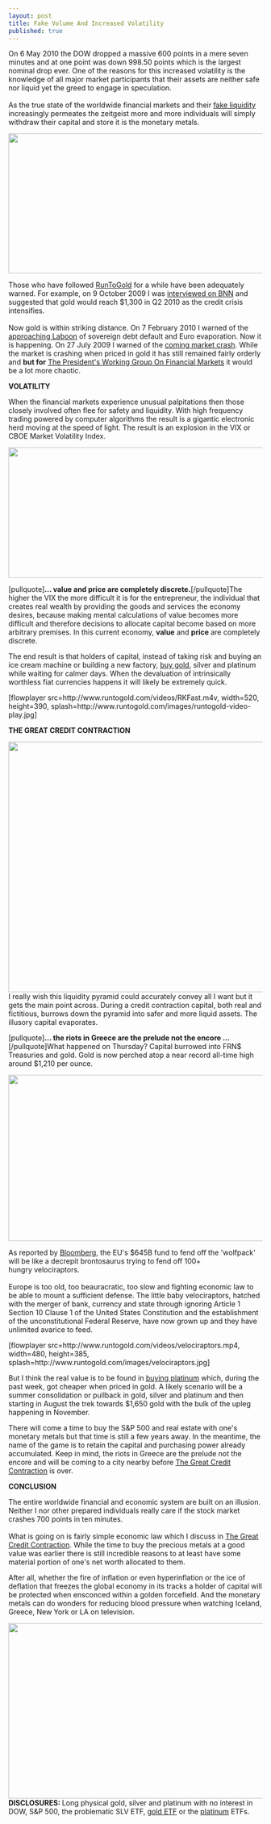 ```yaml
---
layout: post
title: Fake Volume And Increased Volatility
published: true
---
```

<p>On 6 May 2010 the DOW dropped a massive 600 points in a mere seven minutes and at one point was down 998.50 points which is the largest nominal drop ever. One of the reasons for this increased volatility is the knowledge of all major market participants that their assets are neither safe nor liquid yet the greed to engage in speculation. <br/><br/>As the true state of the worldwide financial markets and their <a title="fake liquidity" href="http://www.runtogold.com/2010/05/fake-volume-and-increased-volatility" target="_blank">fake liquidity</a> increasingly permeates the zeitgeist more and more individuals will simply withdraw their capital and store it is the monetary metals.<img src="{{ site.baseurl }}/images/100510.jpg" border="0" alt="" width="1" height="1" /><img src="{{ site.baseurl }}/images/1005101.jpg" border="0" alt="" width="1" height="1" /></p>
<p><img class="aligncenter" title="dow 6 may 2010" src="{{ site.baseurl }}/images/dow-may-6-2010.jpg" alt="" width="520" height="278" /></p>
<p>Those who have followed <a title="runtogold" href="http://www.runtogold.com" target="_blank">RunToGold</a> for a while have been adequately warned. For example, on 9 October 2009 I was <a title="trace mayer bnn interview" href="http://www.runtogold.com/2010/04/gold-upleg-move-stars/" target="_blank">interviewed on BNN</a> and suggested that gold would reach $1,300 in Q2 2010 as the credit crisis intensifies. <br/><br/>Now gold is within striking distance. On 7 February 2010 I warned of the <a title="approaching laboon" href="http://www.runtogold.com/2010/02/the-laboon-comes/" target="_blank">approaching Laboon</a> of sovereign debt default and Euro evaporation. Now it is happening. On 27 July 2009 I warned of the <a title="coming market crash" href="http://www.runtogold.com/2009/07/the-coming-market-crash/" target="_blank">coming market crash</a>. While the market is crashing when priced in gold it has still remained fairly orderly and <strong>but for</strong> <a title="president's working group on financial markets" href="http://en.wikipedia.org/wiki/Working_Group_on_Financial_Markets" target="_blank">The President's Working Group On Financial Markets</a> it would be a lot more chaotic.</p>
<p><strong>VOLATILITY</strong></p>
<p>When the financial markets experience unusual palpitations then those closely involved often flee for safety and liquidity. With high frequency trading powered by computer algorithms the result is a gigantic electronic herd moving at the speed of light. The result is an explosion in the VIX or CBOE Market Volatility Index.</p>
<p><img class="aligncenter" title="cboe volatility index" src="{{ site.baseurl }}/images/vix.jpg" alt="" width="520" height="259" /></p>
<p>[pullquote]<strong>... value and price are completely discrete.</strong>[/pullquote]The higher the VIX the more difficult it is for the entrepreneur, the individual that creates real wealth by providing the goods and services the economy desires, because making mental calculations of value becomes more difficult and therefore decisions to allocate capital become based on more arbitrary premises. In this current economy, <strong>value</strong> and <strong>price</strong> are completely discrete.</p>
<p>The end result is that holders of capital, instead of taking risk and buying an ice cream machine or building a new factory, <a title="buy gold" href="http://www.runtogold.com/how-to-buy-gold-or-silver/" target="_blank">buy gold</a>, silver and platinum while waiting for calmer days. When the devaluation of intrinsically worthless fiat currencies happens it will likely be extremely quick.</p>
<p>[flowplayer src=http://www.runtogold.com/videos/RKFast.m4v, width=520, height=390, splash=http://www.runtogold.com/images/runtogold-video-play.jpg]</p>
<p><strong>THE GREAT CREDIT CONTRACTION</strong></p>
<p><img class="aligncenter" title="liquidity pyramid" src="{{ site.baseurl }}/images/Liquidity-Pyramid.jpg" alt="" width="540" height="497" />I really wish this liquidity pyramid could accurately convey all I want but it gets the main point across. During a credit contraction capital, both real and fictitious, burrows down the pyramid into safer and more liquid assets. The illusory capital evaporates.</p>
<p>[pullquote]<strong>... the riots in Greece are the prelude not the encore ...</strong>[/pullquote]What happened on Thursday? Capital burrowed into FRN$ Treasuries and gold. Gold is now perched atop a near record all-time high around $1,210 per ounce.</p>
<p><img class="aligncenter" title="gold price" src="{{ site.baseurl }}/images/gold-may-6-2010.jpg" alt="" width="520" height="330" /></p>
<p>As reported by <a title="bloomberg" href="http://www.businessweek.com/news/2010-05-09/eu-preps-645-billion-fund-to-fight-wolfpack-debt-crisis.html" target="_blank">Bloomberg</a>, the EU's $645B fund to fend off the 'wolfpack' will be like a decrepit brontosaurus trying to fend off 100+ hungry velociraptors. <br/><br/>Europe is too old, too beauracratic, too slow and fighting economic law to be able to mount a sufficient defense. The little baby velociraptors, hatched with the merger of bank, currency and state through ignoring Article 1 Section 10 Clause 1 of the United States Constitution and the establishment of the unconstitutional Federal Reserve, have now grown up and they have unlimited avarice to feed.</p>
<p>[flowplayer src=http://www.runtogold.com/videos/velociraptors.mp4, width=480, height=385, splash=http://www.runtogold.com/images/velociraptors.jpg]</p>
<p>But I think the real value is to be found in <a title="buying platinum" href="http://www.runtogold.com/2010/01/is-platinum-overvalued/" target="_blank">buying platinum</a> which, during the past week, got cheaper when priced in gold. A likely scenario will be a summer consolidation or pullback in gold, silver and platinum and then starting in August the trek towards $1,650 gold with the bulk of the upleg happening in November.</p>
<p>There will come a time to buy the S&amp;P 500 and real estate with one's monetary metals but that time is still a few years away. In the meantime, the name of the game is to retain the capital and purchasing power already accumulated. Keep in mind, the riots in Greece are the prelude not the encore and will be coming to a city nearby before <a title="the great credit contraction" href="http://www.thecreditcontraction.com" target="_blank">The Great Credit Contraction</a> is over.</p>
<p><strong>CONCLUSION</strong></p>
<p>The entire worldwide financial and economic system are built on an illusion. Neither I nor other prepared individuals really care if the stock market crashes 700 points in ten minutes.<br/><br/> What is going on is fairly simple economic law which I discuss in <a title="credit contraction" href="http://www.creditcontraction.com" target="_blank">The Great Credit Contraction</a>. While the time to buy the precious metals at a good value was earlier there is still incredible reasons to at least have some material portion of one's net worth allocated to them.</p>
<p>After all, whether the fire of inflation or even hyperinflation or the ice of deflation that freezes the global economy in its tracks a holder of capital will be protected when ensconced within a golden forcefield. And the monetary metals can do wonders for reducing blood pressure when watching Iceland, Greece, New York or LA on television.</p>
<p><img class="aligncenter" title="forcefield" src="{{ site.baseurl }}/images/forcefield.jpg" alt="" width="520" height="348" /><strong>DISCLOSURES: </strong>Long physical gold, silver and platinum with no interest in DOW, S&amp;P 500, the problematic SLV ETF, <a title="gld etf" href="http://www.runtogold.com/2009/02/another-problem-with-the-gld-etf/" target="_blank">gold ETF</a> or the <a title="platinum" href="http://www.runtogold.com/2010/01/is-platinum-overvalued/" target="_blank">platinum</a> ETFs.</p>
